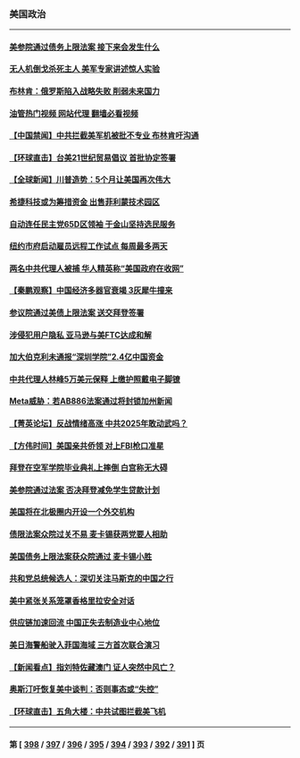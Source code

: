 ### 美国政治
---
#### [美参院通过债务上限法案 接下来会发生什么](../../pages/ncid1078159/n14008913.md?06030045) 
#### [无人机倒戈杀死主人 美军专家讲述惊人实验](../../pages/ncid1078159/n14008909.md?06030045) 
#### [布林肯：俄罗斯陷入战略失败 削弱未来国力](../../pages/ncid1078159/n14008868.md?06030045) 
#### [油管热门视频 网站代理 翻墙必看视频](http://138.2.39.72:81/youtube.html?epic-marker?06030045)
#### [【中国禁闻】中共拦截美军机被批不专业 布林肯吁沟通](../../pages/ncid1078159/n14008325.md?06030045) 
#### [【环球直击】台美21世纪贸易倡议 首批协定签署](../../pages/ncid1078159/n14008316.md?06030045) 
#### [【全球新闻】川普造势：5个月让美国再次伟大](../../pages/ncid1078159/n14008712.md?06030045) 
#### [希捷科技或为筹措资金 出售菲利蒙技术园区](../../pages/ncid1078159/n14008665.md?06030045) 
#### [自动连任民主党65D区领袖 于金山坚持选民服务](../../pages/ncid1078159/n14008542.md?06030045) 
#### [纽约市府启动雇员远程工作试点 每周最多两天](../../pages/ncid1078159/n14008594.md?06030045) 
#### [两名中共代理人被捕 华人精英称“美国政府在收网”](../../pages/ncid1078159/n14008541.md?06030045) 
#### [【秦鹏观察】中国经济多器官衰竭 3灰犀牛撞来](../../pages/ncid1078159/n14008419.md?06030045) 
#### [参议院通过美债上限法案 送交拜登签署](../../pages/ncid1078159/n14008474.md?06030045) 
#### [涉侵犯用户隐私 亚马逊与美FTC达成和解](../../pages/ncid1078159/n14008337.md?06030045) 
#### [加大伯克利未通报“深圳学院”2.4亿中国资金](../../pages/ncid1078159/n14008491.md?06030045) 
#### [中共代理人林峰5万美元保释 上缴护照戴电子脚镣](../../pages/ncid1078159/n14008473.md?06030045) 
#### [Meta威胁：若AB886法案通过将封锁加州新闻](../../pages/ncid1078159/n14008441.md?06030045) 
#### [【菁英论坛】反战情绪高涨 中共2025年敢动武吗？](../../pages/ncid1078159/n14008400.md?06030045) 
#### [【方伟时间】美国亲共侨领 对上FBI枪口准星](../../pages/ncid1078159/n14008414.md?06030045) 
#### [拜登在空军学院毕业典礼上摔倒 白宫称无大碍](../../pages/ncid1078159/n14008356.md?06030045) 
#### [美参院通过法案 否决拜登减免学生贷款计划](../../pages/ncid1078159/n14008290.md?06030045) 
#### [美国将在北极圈内开设一个外交机构](../../pages/ncid1078159/n14008323.md?06030045) 
#### [债限法案众院过关不易 麦卡锡获两党要人相助](../../pages/ncid1078159/n14008344.md?06030045) 
#### [美国债务上限法案获众院通过 麦卡锡小胜](../../pages/ncid1078159/n14008190.md?06030045) 
#### [共和党总统候选人：深切关注马斯克的中国之行](../../pages/ncid1078159/n14008250.md?06030045) 
#### [美中紧张关系笼罩香格里拉安全对话](../../pages/ncid1078159/n14008258.md?06030045) 
#### [供应链加速回流 中国正失去制造业中心地位](../../pages/ncid1078159/n14008248.md?06030045) 
#### [美日海警船驶入菲国海域 三方首次联合演习](../../pages/ncid1078159/n14008145.md?06030045) 
#### [【新闻看点】指刘特佐藏澳门 证人突然中风亡？](../../pages/ncid1078159/n14008123.md?06030045) 
#### [奥斯汀吁恢复美中谈判：否则事态或“失控”](../../pages/ncid1078159/n14008047.md?06030045) 
#### [【环球直击】五角大楼：中共试图拦截美飞机](../../pages/ncid1078159/n14007543.md?06030045) 

---
#### 第 [ [398](./398.md?06030045) / [397](./397.md?06030045) / [396](./396.md?06030045) / [395](./395.md?06030045) / [394](./394.md?06030045) / [393](./393.md?06030045) / [392](./392.md?06030045) / [391](./391.md?06030045) ] 页
